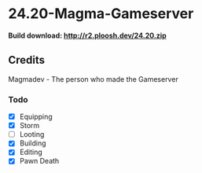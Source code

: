 # 24.20-Magma-Gameserver

**Build download: http://r2.ploosh.dev/24.20.zip**

## Credits
Magmadev - The person who made the Gameserver

### Todo
- [x] Equipping
- [x] Storm
- [ ] Looting
- [x] Building
- [x] Editing
- [x] Pawn Death
